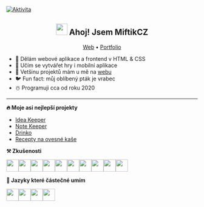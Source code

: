[![Aktivita](https://github-readme-activity-graph.cyclic.app/graph?username=MiftikCZ&bg_color=141419&color=deddda&line=5a74a6&point=403d3d&area=true&hide_border=true)](https://github.com/MiftikCZ)

<h2 align="center"><img src="https://raw.githubusercontent.com/MartinHeinz/MartinHeinz/master/wave.gif" width="30px"> Ahoj! Jsem MiftikCZ</h2>
<p align="center">
  <a href="https://miftik.tk">Web</a> •
  <a href="https://miftikcz.github.io/miftikcz">Portfolio</a>
</p>

- 🌱 Dělám webové aplikace a frontend v HTML & CSS
- 📖 Učím se vytvářet hry i mobilní aplikace
- 🔗 Vetšinu projektů mám u mě na [webu](https://miftik.tk)
- 🐦 Fun fact: můj oblíbený pták je vrabec
- ☃️ Programuji cca od roku 2020
-------

**🔥 Moje asi nejlepší projekty**
- [Idea Keeper](https://miftikcz.github.io/idea-keeper-2)
- [Note Keeper](https://miftikcz.github.io/idea-keeper-2)
- [Drinko](https://miftikcz.github.io/drinko-app)
- [Recepty na ovesné kaše](https://miftikcz.github.io/vlocky)

**⚒️ Zkušenosti**
<p>
  <img height="32" width="32" src="https://cdn.simpleicons.org/typescript" /><img height="32" width="32" src="https://cdn.simpleicons.org/javascript" /><img height="32" width="32" src="https://cdn.simpleicons.org/preact" /><img height="32" width="32" src="https://cdn.simpleicons.org/react" /><img height="32" width="32" src="https://cdn.simpleicons.org/html5" /><img height="32" width="32" src="https://cdn.simpleicons.org/css3" /><img height="32" width="32" src="https://cdn.simpleicons.org/git" /><img height="32" width="32" src="https://cdn.simpleicons.org/gnubash" /><img height="32" width="32" src="https://cdn.simpleicons.org/linux" /><img height="32" width="32" src="https://cdn.simpleicons.org/markdown" />
</p>

**📖 Jazyky které částečné umím**
<p>
  <img height="32" width="32" src="https://cdn.simpleicons.org/flutter" /><img height="32" width="32" src="https://cdn.simpleicons.org/godotengine" /><img height="32" width="32" src="https://cdn.simpleicons.org/rust" /><img height="32" width="32" src="https://cdn.simpleicons.org/react" />
</p>
